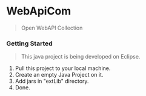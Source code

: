 # WebApiCom
> Open WebAPI Collection

### Getting Started
> This java project is being developed on Eclipse.
1. Pull this project to your local machine.
2. Create an empty Java Project on it.
3. Add jars in "extLib" directory.
4. Done.
